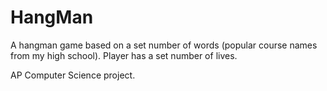 # HangMan
A hangman game based on a set number of words (popular course names from my high school).
Player has a set number of lives.

AP Computer Science project.
